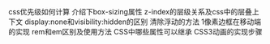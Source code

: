 css优先级如何计算
介绍下box-sizing属性
z-index的层级关系及css中的层叠上下文
display:none和visibility:hidden的区别
清除浮动的方法
1像素边框在移动端的实现
rem和em区别及使用方法
CSS中哪些属性可以继承
CSS3动画的实现步骤